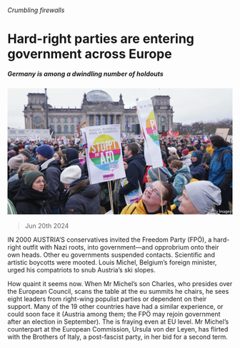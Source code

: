 ###### Crumbling firewalls

# Hard-right parties are entering government across Europe 

##### Germany is among a dwindling number of holdouts 

![image](images/20240622_EUP002.jpg) 

> Jun 20th 2024 

IN 2000 AUSTRIA’S conservatives invited the Freedom Party (FPÖ), a hard-right outfit with Nazi roots, into government—and opprobrium onto their own heads. Other eu governments suspended contacts. Scientific and artistic boycotts were mooted. Louis Michel, Belgium’s foreign minister, urged his compatriots to snub Austria’s ski slopes.

How quaint it seems now. When Mr Michel’s son Charles, who presides over the European Council, scans the table at the eu summits he chairs, he sees eight leaders from right-wing populist parties or dependent on their support. Many of the 19 other countries have had a similar experience, or could soon face it (Austria among them; the FPÖ may rejoin government after an election in September). The  is fraying even at EU level. Mr Michel’s counterpart at the European Commission, Ursula von der Leyen, has flirted with the Brothers of Italy, a post-fascist party, in her bid for a second term. 

